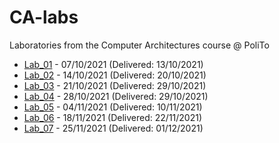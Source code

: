 # CA-labs
Laboratories from the Computer Architectures course @ PoliTo

- [Lab_01](https://github.com/simocosimo/CA-labs/tree/main/lab_01) - 07/10/2021 (Delivered: 13/10/2021)
- [Lab_02](https://github.com/simocosimo/CA-labs/tree/main/lab_02) - 14/10/2021 (Delivered: 20/10/2021)
- [Lab_03](https://github.com/simocosimo/CA-labs/tree/main/lab_03) - 21/10/2021 (Delivered: 29/10/2021)
- [Lab_04](https://github.com/simocosimo/CA-labs/tree/main/lab_04) - 28/10/2021 (Delivered: 29/10/2021)
- [Lab_05](https://github.com/simocosimo/CA-labs/tree/main/lab_05) - 04/11/2021 (Delivered: 10/11/2021)
- [Lab_06](https://github.com/simocosimo/CA-labs/tree/main/lab_06) - 18/11/2021 (Delivered: 22/11/2021)
- [Lab_07](https://github.com/simocosimo/CA-labs/tree/main/lab_07) - 25/11/2021 (Delivered: 01/12/2021)